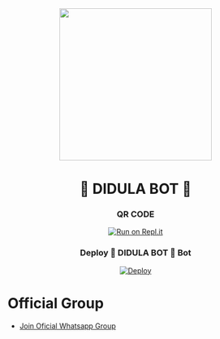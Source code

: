 <div align="center">

  <img src="https://i.ibb.co/JnwkfJP/logo-fc681ccd.png" width="300" height="300">

  <h1>💎 DIDULA BOT 💎</h1>



### QR CODE

[![Run on Repl.it](https://repl.it/badge/github/quiec/whatsasena)](https://replit.com/@BlackAmda/Queen-Amdi-QR-Code)
	
	
	
	
	
### Deploy 💎 DIDULA BOT 💎 Bot

[![Deploy](https://www.herokucdn.com/deploy/button.svg)](https://github.com/Its-meDidulaBot/-I-OT-1.git)
</div>


	
	
# Official Group

- [Join Oficial Whatsapp Group](https://chat.whatsapp.com/LWOdea4zvErAHkLNuAQkoP)
